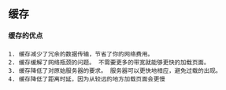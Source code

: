 ## 缓存


#### 缓存的优点
	1. 缓存减少了冗余的数据传输，节省了你的网络费用。
	2. 缓存缓解了网络瓶颈的问题。 不需要更多的带宽就能够更快的加载页面。
	3. 缓存降低了对原始服务器的要求。 服务器可以更快地相应，避免过载的出现。
	4. 缓存降低了距离时延，因为从较远的地方加载页面会更慢

####  